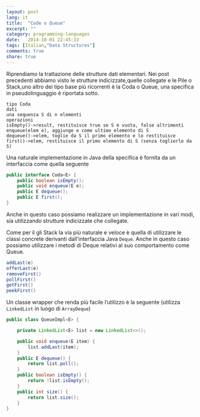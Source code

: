 ```yaml
---
layout: post
lang: it
title:  "Code o Queue"
excerpt: ""
category: programming-languages
date:   2014-10-01 22:45:33
tags: [Italian,"Data Structures"]
comments: true
share: true
---
```


Riprendiamo la trattazione delle strutture dati elementari. Nei post precedenti abbiamo visto le strutture indicizzate,quelle collegate e le Pile o Stack,uno altro dei tipo base più ricorrenti è la Coda o Queue, una specifica in pseudolinguaggio è riportata sotto.
```
tipo Coda
dati
una sequenza S di n elementi
operazioni
isEmpty()->result, restituisce true se S è vuota, false altrimenti
enqueue(elem e), aggiunge e come ultimo elemento di S
dequeue()->elem, toglie da S il primo elemento e lo restituisce
first()->elem, restituisce il primo elemento di S (senza toglierlo da S)
```

Una naturale implementazione in Java della specifica è fornita da un interfaccia come quella seguente

```java
public interface Coda<E> {
    public boolean isEmpty();
    public void enqueue(E e);
    public E dequeue();
    public E first();
}
```

Anche in questo caso possiamo realizzare un implementazione in vari modi, sia utilizzando strutture indicizzate che collegate. 

Come per il gli Stack la via più naturale e veloce è quella di utilizzare le classi concrete derivanti dall’interfaccia Java `Deque`.
Anche in questo caso possiamo utilizzare i metodi di Deque relativi al suo comportamento come Queue.

```java
addLast(e)
offerLast(e)
removeFirst()
pollFirst()
getFirst()
peekFirst()
```

Un classe wrapper che renda più facile l’utilizzo è la seguente (utilizza `LinkedList` in luogo di `ArrayDeque`)

```java
public class QueueImpl<E> {

    private LinkedList<E> list = new LinkedList<>();

    public void enqueue(E item) {
        list.addLast(item);
    }
    public E dequeue() {
        return list.poll();
    }
    public boolean isEmpty() {
        return !list.isEmpty();
    }
    public int size() {
        return list.size();
    }
}
```
